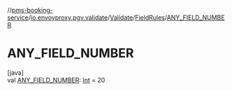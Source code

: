 //[pms-booking-service](../../../../index.md)/[io.envoyproxy.pgv.validate](../../index.md)/[Validate](../index.md)/[FieldRules](index.md)/[ANY_FIELD_NUMBER](-a-n-y_-f-i-e-l-d_-n-u-m-b-e-r.md)

# ANY_FIELD_NUMBER

[java]\
val [ANY_FIELD_NUMBER](-a-n-y_-f-i-e-l-d_-n-u-m-b-e-r.md): [Int](https://kotlinlang.org/api/core/kotlin-stdlib/kotlin/-int/index.html) = 20